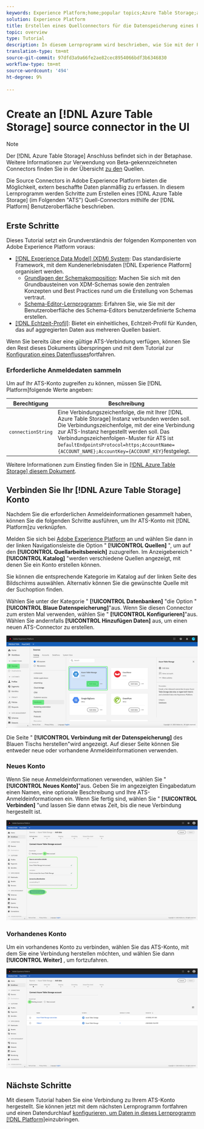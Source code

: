 ```yaml
---
keywords: Experience Platform;home;popular topics;Azure Table Storage;azure table storage;ats;ATS
solution: Experience Platform
title: Erstellen eines Quellconnectors für die Datenspeicherung eines Blauen Diagramms in der Benutzeroberfläche
topic: overview
type: Tutorial
description: In diesem Lernprogramm wird beschrieben, wie Sie mit der Plattform-Benutzeroberfläche einen Quellanschluss für eine Datenspeicherung aus dem Bereich "Blaue Tabelle" (im Folgenden "ATS") erstellen können.
translation-type: tm+mt
source-git-commit: 97dfd3a9a66fe2ae82cec8954066bdf3b6346830
workflow-type: tm+mt
source-wordcount: '494'
ht-degree: 9%

---
```



# Create an [!DNL Azure Table Storage] source connector in the UI

>[!NOTE]
>
>Der [!DNL Azure Table Storage] Anschluss befindet sich in der Betaphase. Weitere Informationen zur Verwendung von Beta-gekennzeichneten Connectors finden Sie in der Übersicht [zu den](../../../../home.md#terms-and-conditions) Quellen.

Die Source Connectors in Adobe Experience Platform bieten die Möglichkeit, extern beschaffte Daten planmäßig zu erfassen. In diesem Lernprogramm werden Schritte zum Erstellen eines [!DNL Azure Table Storage] (im Folgenden &quot;ATS&quot;) Quell-Connectors mithilfe der [!DNL Platform] Benutzeroberfläche beschrieben.

## Erste Schritte

Dieses Tutorial setzt ein Grundverständnis der folgenden Komponenten von Adobe Experience Platform voraus:

* [[!DNL Experience Data Model] (XDM) System](../../../../../xdm/home.md): Das standardisierte Framework, mit dem Kundenerlebnisdaten [!DNL Experience Platform] organisiert werden.
   * [Grundlagen der Schemakomposition](../../../../../xdm/schema/composition.md): Machen Sie sich mit den Grundbausteinen von XDM-Schemas sowie den zentralen Konzepten und Best Practices rund um die Erstellung von Schemas vertraut.
   * [Schema-Editor-Lernprogramm](../../../../../xdm/tutorials/create-schema-ui.md): Erfahren Sie, wie Sie mit der Benutzeroberfläche des Schema-Editors benutzerdefinierte Schema erstellen.
* [[!DNL Echtzeit-Profil]](../../../../../profile/home.md): Bietet ein einheitliches, Echtzeit-Profil für Kunden, das auf aggregierten Daten aus mehreren Quellen basiert.

Wenn Sie bereits über eine gültige ATS-Verbindung verfügen, können Sie den Rest dieses Dokuments überspringen und mit dem Tutorial zur [Konfiguration eines Datenflusses](../../dataflow/databases.md)fortfahren.

### Erforderliche Anmeldedaten sammeln

Um auf Ihr ATS-Konto zugreifen zu können, müssen Sie [!DNL Platform]folgende Werte angeben:

| Berechtigung | Beschreibung |
| ---------- | ----------- |
| `connectionString` | Eine Verbindungszeichenfolge, die mit Ihrer [!DNL Azure Table Storage] Instanz verbunden werden soll. Die Verbindungszeichenfolge, mit der eine Verbindung zur ATS-Instanz hergestellt werden soll. Das Verbindungszeichenfolgen-Muster für ATS ist `DefaultEndpointsProtocol=https;AccountName={ACCOUNT_NAME};AccountKey={ACCOUNT_KEY}`festgelegt. |

Weitere Informationen zum Einstieg finden Sie in [ [!DNL Azure Table Storage] diesem Dokument](https://docs.microsoft.com/en-us/azure/storage/common/storage-introduction).

## Verbinden Sie Ihr [!DNL Azure Table Storage] Konto

Nachdem Sie die erforderlichen Anmeldeinformationen gesammelt haben, können Sie die folgenden Schritte ausführen, um Ihr ATS-Konto mit [!DNL Platform]zu verknüpfen.

Melden Sie sich bei [Adobe Experience Platform](https://platform.adobe.com) an und wählen Sie dann in der linken Navigationsleiste die Option &quot; **[!UICONTROL Quellen]** &quot;, um auf den **[!UICONTROL Quellarbeitsbereich]** zuzugreifen. Im Anzeigebereich &quot; **[!UICONTROL Katalog]** &quot;werden verschiedene Quellen angezeigt, mit denen Sie ein Konto erstellen können.

Sie können die entsprechende Kategorie im Katalog auf der linken Seite des Bildschirms auswählen. Alternativ können Sie die gewünschte Quelle mit der Suchoption finden.

Wählen Sie unter der Kategorie &quot; **[!UICONTROL Datenbanken]** &quot;die Option &quot; **[!UICONTROL Blaue Datenspeicherung]**&quot;aus. Wenn Sie diesen Connector zum ersten Mal verwenden, wählen Sie &quot; **[!UICONTROL Konfigurieren]**&quot;aus. Wählen Sie andernfalls **[!UICONTROL Hinzufügen Daten]** aus, um einen neuen ATS-Connector zu erstellen.

![Katalog](../../../../images/tutorials/create/ats/catalog.png)

Die Seite &quot; **[!UICONTROL Verbindung mit der Datenspeicherung]** des Blauen Tischs herstellen&quot;wird angezeigt. Auf dieser Seite können Sie entweder neue oder vorhandene Anmeldeinformationen verwenden.

### Neues Konto

Wenn Sie neue Anmeldeinformationen verwenden, wählen Sie &quot; **[!UICONTROL Neues Konto]**&quot;aus. Geben Sie im angezeigten Eingabedatum einen Namen, eine optionale Beschreibung und Ihre ATS-Anmeldeinformationen ein. Wenn Sie fertig sind, wählen Sie &quot; **[!UICONTROL Verbinden]** &quot;und lassen Sie dann etwas Zeit, bis die neue Verbindung hergestellt ist.

![connect](../../../../images/tutorials/create/ats/new.png)

### Vorhandenes Konto

Um ein vorhandenes Konto zu verbinden, wählen Sie das ATS-Konto, mit dem Sie eine Verbindung herstellen möchten, und wählen Sie dann **[!UICONTROL Weiter]** , um fortzufahren.

![existing](../../../../images/tutorials/create/ats/existing.png)

## Nächste Schritte

Mit diesem Tutorial haben Sie eine Verbindung zu Ihrem ATS-Konto hergestellt. Sie können jetzt mit dem nächsten Lernprogramm fortfahren und einen Datendurchlauf [konfigurieren, um Daten in dieses Lernprogramm [!DNL Platform]](../../dataflow/databases.md)einzubringen.